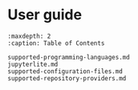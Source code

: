 # User guide

```{toctree}
:maxdepth: 2
:caption: Table of Contents

supported-programming-languages.md
jupyterlite.md
supported-configuration-files.md
supported-repository-providers.md
```